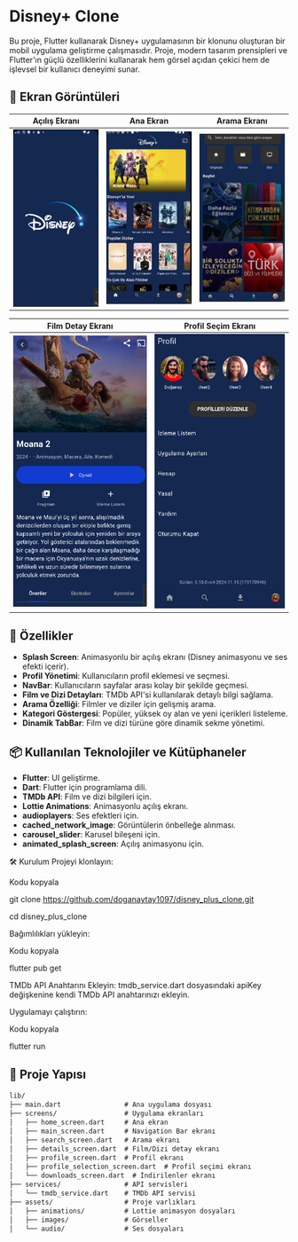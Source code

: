 # Disney+ Clone

Bu proje, Flutter kullanarak Disney+ uygulamasının bir klonunu oluşturan bir mobil uygulama geliştirme çalışmasıdır. Proje, modern tasarım prensipleri ve Flutter'ın güçlü özelliklerini kullanarak hem görsel açıdan çekici hem de işlevsel bir kullanıcı deneyimi sunar.

## 📱 Ekran Görüntüleri

| Açılış Ekranı                 | Ana Ekran                     | Arama Ekranı                  |
|-------------------------------|-------------------------------|-------------------------------|
| ![Açılış Ekranı](disney_plus/assets/screenshots/splash_screen.png) | ![Ana Ekran](disney_plus/assets/screenshots/home_screen.png) | ![Arama Ekranı](disney_plus/assets/screenshots/search_screen.png) |

| Film Detay Ekranı             | Profil Seçim Ekranı           |
|-------------------------------|-------------------------------|
| ![Film Detay](disney_plus/assets/screenshots/details_screen.png) | ![Profil Seçim](disney_plus/assets/screenshots/profile_selection_screen.png) |

## 🚀 Özellikler

- **Splash Screen**: Animasyonlu bir açılış ekranı (Disney animasyonu ve ses efekti içerir).
- **Profil Yönetimi**: Kullanıcıların profil eklemesi ve seçmesi.
- **NavBar**: Kullanıcıların sayfalar arası kolay bir şekilde geçmesi.
- **Film ve Dizi Detayları**: TMDb API'si kullanılarak detaylı bilgi sağlama.
- **Arama Özelliği**: Filmler ve diziler için gelişmiş arama.
- **Kategori Göstergesi**: Popüler, yüksek oy alan ve yeni içerikleri listeleme.
- **Dinamik TabBar**: Film ve dizi türüne göre dinamik sekme yönetimi.

## 📦 Kullanılan Teknolojiler ve Kütüphaneler

- **Flutter**: UI geliştirme.
- **Dart**: Flutter için programlama dili.
- **TMDb API**: Film ve dizi bilgileri için.
- **Lottie Animations**: Animasyonlu açılış ekranı.
- **audioplayers**: Ses efektleri için.
- **cached_network_image**: Görüntülerin önbelleğe alınması.
- **carousel_slider**: Karusel bileşeni için.
- **animated_splash_screen**: Açılış animasyonu için.


🛠️ Kurulum
Projeyi klonlayın:

Kodu kopyala

git clone https://github.com/doganaytay1097/disney_plus_clone.git

cd disney_plus_clone

Bağımlılıkları yükleyin:

Kodu kopyala

flutter pub get

TMDb API Anahtarını Ekleyin: tmdb_service.dart dosyasındaki apiKey değişkenine kendi TMDb API anahtarınızı ekleyin.

Uygulamayı çalıştırın:

Kodu kopyala

flutter run

## 📂 Proje Yapısı

```plaintext
lib/
├── main.dart                # Ana uygulama dosyası
├── screens/                 # Uygulama ekranları
│   ├── home_screen.dart     # Ana ekran
│   ├── main_screen.dart     # Navigation Bar ekranı
│   ├── search_screen.dart   # Arama ekranı
│   ├── details_screen.dart  # Film/Dizi detay ekranı
│   ├── profile_screen.dart  # Profil ekranı
│   ├── profile_selection_screen.dart  # Profil seçimi ekranı
│   └── downloads_screen.dart  # İndirilenler ekranı
├── services/                # API servisleri
│   └── tmdb_service.dart    # TMDb API servisi
├── assets/                  # Proje varlıkları
│   ├── animations/          # Lottie animasyon dosyaları
│   ├── images/              # Görseller
│   └── audio/               # Ses dosyaları


